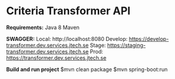 # Criteria Transformer API

**Requirements:**
Java 8
Maven

**SWAGGER:** 
Local: http://localhost:8080
Develop: https://develop-transformer.dev.services.jtech.se
Stage: https://staging-transformer.dev.services.jtech.se
Prod: https://transformer.dev.services.jtech.se

**Build and run project**
  $mvn clean package
  $mvn spring-boot:run
